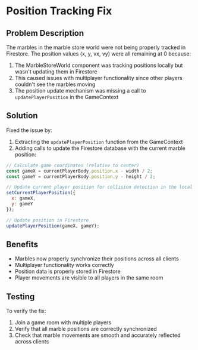 # Position Tracking Fix

## Problem Description

The marbles in the marble store world were not being properly tracked in Firestore. The position values (x, y, vx, vy) were all remaining at 0 because:

1. The MarbleStoreWorld component was tracking positions locally but wasn't updating them in Firestore
2. This caused issues with multiplayer functionality since other players couldn't see the marbles moving
3. The position update mechanism was missing a call to `updatePlayerPosition` in the GameContext

## Solution

Fixed the issue by:

1. Extracting the `updatePlayerPosition` function from the GameContext
2. Adding calls to update the Firestore database with the current marble position:

```javascript
// Calculate game coordinates (relative to center)
const gameX = currentPlayerBody.position.x - width / 2;
const gameY = currentPlayerBody.position.y - height / 2;

// Update current player position for collision detection in the local component
setCurrentPlayerPosition({
  x: gameX,
  y: gameY
});

// Update position in Firestore
updatePlayerPosition(gameX, gameY);
```

## Benefits

- Marbles now properly synchronize their positions across all clients
- Multiplayer functionality works correctly
- Position data is properly stored in Firestore
- Player movements are visible to all players in the same room

## Testing

To verify the fix:
1. Join a game room with multiple players
2. Verify that all marble positions are correctly synchronized
3. Check that marble movements are smooth and accurately reflected across clients
